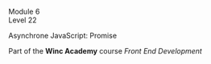 Module 6  
Level 22  

Asynchrone JavaScript: Promise

Part of the **Winc Academy** course _Front End Development_